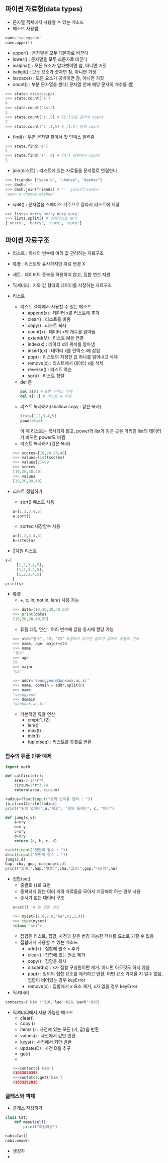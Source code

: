 ## 파이썬 자료형(data types)
* 문자열 객체에서 사용할 수 있는 메소드
* 메소드 사용법
```python
name='seungyeon'
name.upper()
```
   - upper() : 문자열을 모두 대문자로 바꾼다
   - lower() : 문자열을 모두 소문자로 바꾼다
   - isalpha() : 모든 요소가 알파벳이면 참, 아니면 거짓
   - isdigit() : 모든 요소가 숫자면 참, 아니면 거짓
   - isspace() : 모든 요소가 공백이면 참, 아니면 거짓
   - count() : 부분 문자열을 센다( 문자열 안에 해당 문자의 개수를 셈)
   ```python
   >>> state='mississippi'
   >>> state.count('s')
   4
   >>> state.count('ssi')
   2
   >>> state.count('s',5) # [5:]으로 잘라서 count
   2
   >>> state.count('s',1,5) # [1:5] 범위 count
   ```
   - find() : 부분 문자열 찾아서 첫 인덱스 알려줌
   ```python
   >>> state.find('s')
   2
   >>> state.find('s', 4) # [4:] 범위에서 count
   5
   ```
   - join(리스트) : 리스트에 있는 자료들을 문자열로 연결한다
   ```python
   >>> friends= ["yeon o", "chohee", "daehee"]
   >>> dash='-'
   >>> dash.join(friends) # '-'.join(friends)
   'yeon o-chohee-daehee'
   ```
   - split() : 문자열을 스페이스 기주으로 잘라서 리스트에 저장
   ```python
   >>> lists='merry berry nury gury'
   >>> lists.split() # 스페이스로 분리
   ['merry', 'berry', 'nury', 'gury']
   ```
## 파이썬 자료구조
- 리스트 : 하나의 변수에 여러 값 관리하는 자료구조
- 튜플 : 리스트와 유사하지만 자료 변경 X
- 세트 : 데이터의 중복을 허용하지 않고, 집합 연산 지원
- 딕셔너리 : 키와 값 형태의 데이터를 저장하는 자료구조

- 리스트
   - 리스트 객체에서 사용할 수 있는 메소드
        - append(x) : 데이터 x를 리스트에 추가
        - clear() : 리스트를 비움
        - copy() : 리스트 복사
        - count(x) : 데이터 x의 개수를 알아냄
        - extend(M) : 리스트 M을 연결
        - index(x) : 데이터 x의 위치를 알아냄
        - insert(i,x) : 데이터 x를 인덱스 i에 삽입
        - pop() : 리스트의 지정한 값 하나를 읽어내고 삭제
        - remove(x) : 리스트에서 데이터 x를 삭제
        - reverse() : 리스트 역순
        - sort() : 리스트 정렬
   - del 문
      ```python
      del a[0] # 0번 인덱스 삭제
      del a[::] # 리스트 a 삭제
      ```
  - 리스트 복사하기(shallow copy : 얕은 복사)
      ```python
      list=[1,2,3,4,5]
      power=list
      ```
      이 때 리스트는 복사되지 않고, power와 list가 같은 곳을 가리킴
      list의 데이터가 바뀌면 power도 바뀜
  - 리스트 복사하기(깊은 복사)
  ```python
  >>> scores=[10,20,30,40]
  >>> values=list(scores)
  >>> values[2]=99
  >>> scores
  [10,20,30,40]
  >>> values
  [10,20,99,40]
  ```
 - 리스트 정렬하기
     - sort() 메소드 사용
     ```python
     a=[1,2,3,4,5]
     a.sort()
     ```
     - sorted 내장함수 사용
     ```python
     a=[1,2,3,4,5]
     b=srted(a)
     ```
 - 2차원 리스트
 ```python
 s=[
      [1,2,3,4,5],
      [1,2,3,4,5],
      [1,2,3,4,5]
    ]
print(s)
```
- 튜플
   - +, x, in, not in, len() 사용 가능
   ```python
   >>> data=(10,20,30,40,50)
   >>> print(data)
   (10,20,30,40,50)
   ```
   - 튜플 대입 연산 : 여러 변수에 값을 동시에 할당 가능
   ```python
   >>> std="철수", 19, "CS" #콤마가 있으면 괄호가 없어도 튜플로 인식
   >>> name, age, major=std
   >>> name
   "철수"
   >>> age
   19
   >>> major
   "CS"
   ```
   ```python
   >>> addr='seungyeon@dankook.ac.kr'
   >>> name, domain = addr.split(@)
   >>> name
   "seungyeon"
   >>> domain
   "dankook.ac.kr"
   ```
   - 기본적인 튜플 연산
        - cmp(t1, t2)
        - len(t)
        - max(t)
        - min(t)
        - tuple(seq) : 리스트를 튜플로 변환
        
### 함수의 튜플 반환 예제
```python
import math

def calCircle(r):
    area=3.14*r*4
    circum=2*r*3.14
    return(area, circum)

radius=float(input("원의 반지름 입력 : "))
(a,c)=calCircle(radius)
print("원의 넓이는",a,"이고", "원의 둘레는", c, "이다")
```
```python
def jung(x,y):
    a=x+y
    b=x-y
    c=x*y
    d=x/y
    return (a, b, c, d)

c=int(input("첫번째 정수 : "))
d=int(input("두번째 정수 : "))
jung(c,d)
hap, cha, gop, na=jung(c,d)
print("합계:",hap,"뺄셈:",cha,"곱셈:",gop,"나눗셈",na)
```
- 집합(set)
   - 중괄호 {}로 표현
   - 중복되지 않는 여러 개의 자료들을 모아서 저장해야 하는 경우 사용
   - 순서가 없는 데이터 구조
   ```python
   s=set()  # 빈 집합 생성
   ```
   ```python
   >>> myset={1.0,2.0,"he",(1,3,4)}
   >>> type(myset)
   <class 'set'>
   ```
    - 집합은 리스트, 집합, 사전과 같은 변경 가능한 객체를 요소로 가질 수 없음
    - 집합에서 사용할 수 있는 메소드
       - add(x) : 집합에 원소 x 추가
       - clear() : 집합에 있는 원소 제거
       - copy() : 집합을 복사
       - discard(x) : x가 집합 구성원이면 제거. 아니면 아무것도 하지 않음
       - pop() : 임의의 집합 요소를 제거하고 반환, 어떤 요소 가져올 지 알수 없음, 집합이 비어있는 경우 keyError
       - remove(x) : 집합에서 x 요소 제거, x가 없을 경우 keyError
- 딕셔너리
```python
contacts={'kim':'010,'lee':020,'park':030}
```
   - 딕셔너리에서 사용 가능한 메소드
      - clear() 
      - copy ()
      - items () :  사전에 있는 모든 (키, 값)을 반환
      - values() : 사전에서 값만 반환
      - keys() : 사전에서 키만 반환
      - update(D) : 사전 D를 추구
      - get()
      - 
      ```python
      >>>contacts['kim']
      01033820393
      >>>contatcs.get('kim')
      01033392030
      ```
 ### 클래스와 객체
 - 클래스 작성하기
```python
class Cat:
    def meow(self):
        print("야옹야옹")

nabi=Cat()
nabi.meow()
```
- 생성자
-

